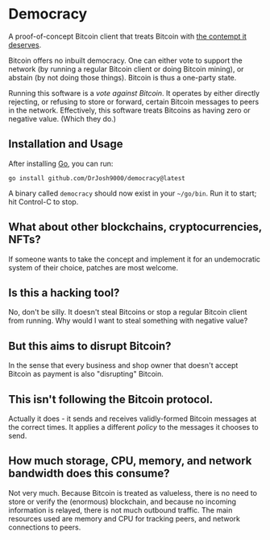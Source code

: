 # Democracy

A proof-of-concept Bitcoin client that treats Bitcoin with 
[the contempt it deserves](https://www.stephendiehl.com/blog.html). 

Bitcoin offers no inbuilt democracy. One can either vote to support the network
(by running a regular Bitcoin client or doing Bitcoin mining), or abstain (by
not doing those things). Bitcoin is thus a one-party state.

Running this software is a *vote against Bitcoin*. It operates by either
directly rejecting, or refusing to store or forward, certain Bitcoin messages
to peers in the network. Effectively, this software treats Bitcoins as having
zero or negative value. (Which they do.)

## Installation and Usage

After installing [Go](https://go.dev), you can run:

```shell
go install github.com/DrJosh9000/democracy@latest
```

A binary called `democracy` should now exist in your `~/go/bin`. Run it to
start; hit Control-C to stop.

## What about other blockchains, cryptocurrencies, NFTs?

If someone wants to take the concept and implement it for an undemocratic
system of their choice, patches are most welcome.

## Is this a hacking tool?

No, don't be silly. It doesn't steal Bitcoins or stop a regular Bitcoin client 
from running. Why would I want to steal something with negative value?

## But this aims to disrupt Bitcoin?

In the sense that every business and shop owner that doesn't accept Bitcoin
as payment is also "disrupting" Bitcoin. 

## This isn't following the Bitcoin protocol.

Actually it does - it sends and receives validly-formed Bitcoin messages at the
correct times. It applies a different *policy* to the messages it chooses to
send.

## How much storage, CPU, memory, and network bandwidth does this consume?

Not very much. Because Bitcoin is treated as valueless, there is no need to
store or verify the (enormous) blockchain, and because no incoming information
is relayed, there is not much outbound traffic. The main resources used are
memory and CPU for tracking peers, and network connections to peers.